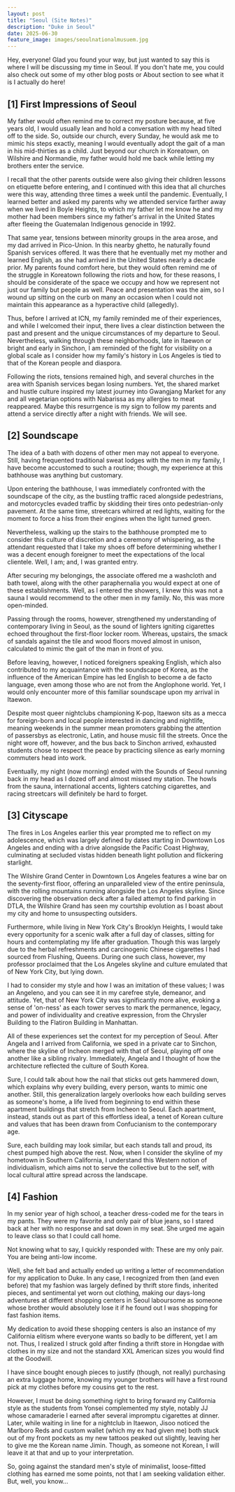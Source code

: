 ```yaml
---
layout: post
title: "Seoul (Site Notes)"
description: "Duke in Seoul"
date: 2025-06-30
feature_image: images/seoulnationalmusuem.jpg
---
```


Hey, everyone! Glad you found your way, but just wanted to say this is where I will be discussing my time in Seoul. If you don't hate me, you could also check out some of my other blog posts or About section to see what it is I actually do here!

<!--more-->

## \[1\] First Impressions of Seoul

My father would often remind me to correct my posture because, at five years old, I would usually lean and hold a conversation with my head tilted off to the side. So, outside our church, every Sunday, he would ask me to mimic his steps exactly, meaning I would eventually adopt the gait of a man in his mid-thirties as a child. Just beyond our church in Koreatown, on Wilshire and Normandie, my father would hold me back while letting my brothers enter the service. 

I recall that the other parents outside were also giving their children lessons on etiquette before entering, and I continued with this idea that all churches were this way, attending three times a week until the pandemic. Eventually, I learned better and asked my parents why we attended service farther away when we lived in Boyle Heights, to which my father let me know he and my mother had been members since my father's arrival in the United States after fleeing the Guatemalan Indigenous genocide in 1992. 

That same year, tensions between minority groups in the area arose, and my dad arrived in Pico-Union. In this nearby ghetto, he naturally found Spanish services offered. It was there that he eventually met my mother and learned English, as she had arrived in the United States nearly a decade prior. My parents found comfort here, but they would often remind me of the struggle in Koreatown following the riots and how, for these reasons, I should be considerate of the space we occupy and how we represent not just our family but people as well. Peace and presentation was the aim, so I wound up sitting on the curb on many an occasion when I could not maintain this appearance as a hyperactive child (allegedly). 

Thus, before I arrived at ICN, my family reminded me of their experiences, and while I welcomed their input, there lives a clear distinction between the past and present and the unique circumstances of my departure to Seoul. Nevertheless, walking through these neighborhoods, late in Itaewon or bright and early in Sinchon, I am reminded of the fight for visibility on a global scale as I consider how my family's history in Los Angeles is tied to that of the Korean people and diaspora. 

Following the riots, tensions remained high, and several churches in the area with Spanish services began losing numbers. Yet, the shared market and hustle culture inspired my latest journey into Gwangjang Market for any and all vegetarian options with Nabarissa as my allergies to meat reappeared. Maybe this resurrgence is my sign to follow my parents and attend a service directly after a night with friends. We will see.

## \[2\] Soundscape

The idea of a bath with dozens of other men may not appeal to everyone. Still, having frequented traditional sweat lodges with the men in my family, I have become accustomed to such a routine; though, my experience at this bathhouse was anything but customary. 

Upon entering the bathhouse, I was immediately confronted with the soundscape of the city, as the bustling traffic raced alongside pedestrians, and motorcycles evaded traffic by skidding their tires onto pedestrian-only pavement. At the same time, streetcars whirred at red lights, waiting for the moment to force a hiss from their engines when the light turned green. 

Nevertheless, walking up the stairs to the bathhouse prompted me to consider this culture of discretion and a ceremony of whispering, as the attendant requested that I take my shoes off before determining whether I was a decent enough foreigner to meet the expectations of the local clientele. Well, I am; and, I was granted entry. 

After securing my belongings, the associate offered me a washcloth and bath towel, along with the other paraphernalia you would expect at one of these establishments. Well, as I entered the showers, I knew this was not a sauna I would recommend to the other men in my family. No, this was more open-minded. 

Passing through the rooms, however, strengthened my understanding of contemporary living in Seoul, as the sound of lighters igniting cigarettes echoed throughout the first-floor locker room. Whereas, upstairs, the smack of sandals against the tile and wood floors moved almost in unison, calculated to mimic the gait of the man in front of you. 

Before leaving, however, I noticed foreigners speaking English, which also contributed to my acquaintance with the soundscape of Korea, as the influence of the American Empire has led English to become a de facto language, even among those who are not from the Anglophone world. Yet, I would only encounter more of this familiar soundscape upon my arrival in Itaewon. 

Despite most queer nightclubs championing K-pop, Itaewon sits as a mecca for foreign-born and local people interested in dancing and nightlife, meaning weekends in the summer mean promoters grabbing the attention of passersbys as electronic, Latin, and house music fill the streets. Once the night wore off, however, and the bus back to Sinchon arrived, exhausted students chose to respect the peace by practicing silence as early morning commuters head into work.

Eventually, my night (now morning) ended with the Sounds of Seoul running back in my head as I dozed off and almost missed my station. The howls from the sauna, international accents, lighters catching cigarettes, and racing streetcars will definitely be hard to forget. 

## \[3\] Cityscape

The fires in Los Angeles earlier this year prompted me to reflect on my adolescence, which was largely defined by dates starting in Downtown Los Angeles and ending with a drive alongside the Pacific Coast Highway, culminating at secluded vistas hidden beneath light pollution and flickering starlight. 

The Wilshire Grand Center in Downtown Los Angeles features a wine bar on the seventy-first floor, offering an unparalleled view of the entire peninsula, with the rolling mountains running alongside the Los Angeles skyline. Since discovering the observation deck after a failed attempt to find parking in DTLA, the Wilshire Grand has seen my courtship evolution as I boast about my city and home to unsuspecting outsiders. 

Furthermore, while living in New York City's Brooklyn Heights, I would take every opportunity for a scenic walk after a full day of classes, sitting for hours and contemplating my life after graduation. Though this was largely due to the herbal refreshments and carcinogenic Chinese cigarettes I had sourced from Flushing, Queens. During one such class, however, my professor proclaimed that the Los Angeles skyline and culture emulated that of New York City, but lying down. 

I had to consider my style and how I was an imitation of these values; I was an Angeleno, and you can see it in my carefree style, demeanor, and attitude. Yet, that of New York City was significantly more alive, evoking a sense of 'on-ness' as each tower serves to mark the permanence, legacy, and power of individuality and creative expression, from the Chrysler Building to the Flatiron Building in Manhattan. 

All of these experiences set the context for my perception of Seoul. After Angela and I arrived from California, we sped in a private car to Sinchon, where the skyline of Incheon merged with that of Seoul, playing off one another like a sibling rivalry. Immediately, Angela and I thought of how the architecture reflected the culture of South Korea. 

Sure, I could talk about how the nail that sticks out gets hammered down, which explains why every building, every person, wants to mimic one another. Still, this generalization largely overlooks how each building serves as someone's home, a life lived from beginning to end within these apartment buildings that stretch from Incheon to Seoul. Each apartment, instead, stands out as part of this effortless ideal, a tenet of Korean culture and values that has been drawn from Confucianism to the contemporary age. 

Sure, each building may look similar, but each stands tall and proud, its chest pumped high above the rest. Now, when I consider the skyline of my hometown in Southern California, I understand this Western notion of individualism, which aims not to serve the collective but to the self, with local cultural attire spread across the landscape.

## \[4\] Fashion

In my senior year of high school, a teacher dress-coded me for the tears in my pants. They were my favorite and only pair of blue jeans, so I stared back at her with no response and sat down in my seat. She urged me again to leave class so that I could call home. 

Not knowing what to say, I quickly responded with: These are my only pair. You are being anti-low income. 

Well, she felt bad and actually ended up writing a letter of recommendation for my application to Duke. In any case, I recognized from then (and even before) that my fashion was largely defined by thrift store finds, inherited pieces, and sentimental yet worn out clothing, making our days-long adventures at different shopping centers in Seoul laboursome as someone whose brother would absolutely lose it if he found out I was shopping for fast fashion items. 

My dedication to avoid these shopping centers is also an instance of my California elitism where everyone wants so badly to be different, yet I am not. Thus, I realized I struck gold after finding a thrift store in Hongdae with clothes in my size and not the standard XXL American sizes you would find at the Goodwill. 

I have since bought enough pieces to justify (though, not really) purchasing an extra luggage home, knowing my younger brothers will have a first round pick at my clothes before my cousins get to the rest. 

However, I must be doing something right to bring forward my California style as the students from Yonsei complemented my style, notably JJ whose camaraderie I earned after several impromptu cigarettes at dinner. Later, while waiting in line for a nightclub in Itaewon, Jisoo noticed the Marlboro Reds and custom wallet (which my ex had given me) both stuck out of my front pockets as my new tattoos peaked out slightly, leaving her to give me the Korean name Jimin. Though, as someone not Korean, I will leave it at that and up to your interpretation. 

So, going against the standard men's style of minimalist, loose-fitted clothing has earned me some points, not that I am seeking validation either. But, well, you know...
